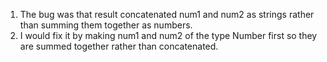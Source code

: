 1. The bug was that result concatenated num1 and num2 as strings rather than summing them together as numbers.
2. I would fix it by making num1 and num2 of the type Number first so they are summed together rather than concatenated.
